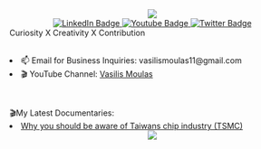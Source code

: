 <div id="header" align="center">
 <img src="https://drive.google.com/file/d/1zvCHX1dOuArtZ7eH88yk87BgHjDSJmPt/view"/> 
  <div id="badges">
  <a href="your-linkedin-URL">
    <img src="https://img.shields.io/badge/LinkedIn-blue?style=for-the-badge&logo=linkedin&logoColor=white" alt="LinkedIn Badge"/>
  </a>
  <a href="your-youtube-URL">
    <img src="https://img.shields.io/badge/YouTube-red?style=for-the-badge&logo=youtube&logoColor=white" alt="Youtube Badge"/>
  </a>
  <a href="your-twitter-URL">
    <img src="https://img.shields.io/badge/Twitter-blue?style=for-the-badge&logo=twitter&logoColor=white" alt="Twitter Badge"/>
  </a>
</div>
</div>
Curiosity X Creativity X Contribution
<p></p>
<br>
<div>
<ui>
  <li>📫 Email for Business Inquiries: vasilismoulas11@gmail.com</li>
  <li>🎬 YouTube Channel: <a href="www.youtube.com/@vasilismoulas">Vasilis Moulas</a></li>
</ui>
</div>
<p>
<br>
<div>
  🎬My Latest Documentaries: 
<ui>
  <li><a href="https://www.youtube.com/watch?v=_sV6ICeZ2no&t=1s">Why you should be aware of Taiwans chip industry (TSMC)</a></li>
</ui>
</div>
<div id="footer" align="center">
 <img src="https://drive.google.com/file/d/1nkXOoH5K8IYjccGgU24Jl7ER7FURPfyl/view?usp=drive_link"/> 
</div>

